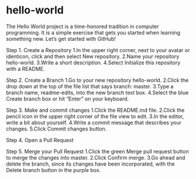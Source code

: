 # hello-world
The Hello World project is a time-honored tradition in computer programming. It is a simple exercise that gets you started when learning something new. Let’s get started with GitHub!

Step 1. Create a Repository
1.In the upper right corner, next to your avatar or identicon, click  and then select New repository.
2.Name your repository hello-world.
3.Write a short description.
4.Select Initialize this repository with a README.

Step 2. Create a Branch
1.Go to your new repository hello-world.
2.Click the drop down at the top of the file list that says branch: master.
3.Type a branch name, readme-edits, into the new branch text box.
4.Select the blue Create branch box or hit “Enter” on your keyboard.

Step 3. Make and commit changes
1.Click the README.md file.
2.Click the  pencil icon in the upper right corner of the file view to edit.
3.In the editor, write a bit about yourself.
4.Write a commit message that describes your changes.
5.Click Commit changes button.

Step 4. Open a Pull Request


Step 5. Merge your Pull Request
1.Click the green Merge pull request button to merge the changes into master.
2.Click Confirm merge.
3.Go ahead and delete the branch, since its changes have been incorporated, with the Delete branch button in the purple box.
